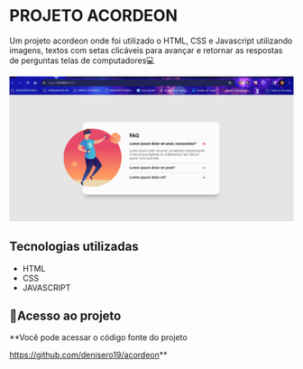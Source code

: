 # PROJETO ACORDEON
Um projeto acordeon onde foi utilizado o HTML, CSS e Javascript utilizando imagens, textos com setas clicáveis para avançar e retornar as respostas de perguntas telas de computadores💻

<img src="./src/images/Acordeon.gif" alt="Imagem da tela do desktop"> 

## Tecnologias utilizadas
- HTML
- CSS
- JAVASCRIPT

## 📂Acesso ao projeto

**Você pode acessar o código fonte do projeto 

<https://github.com/denisero19/acordeon>**